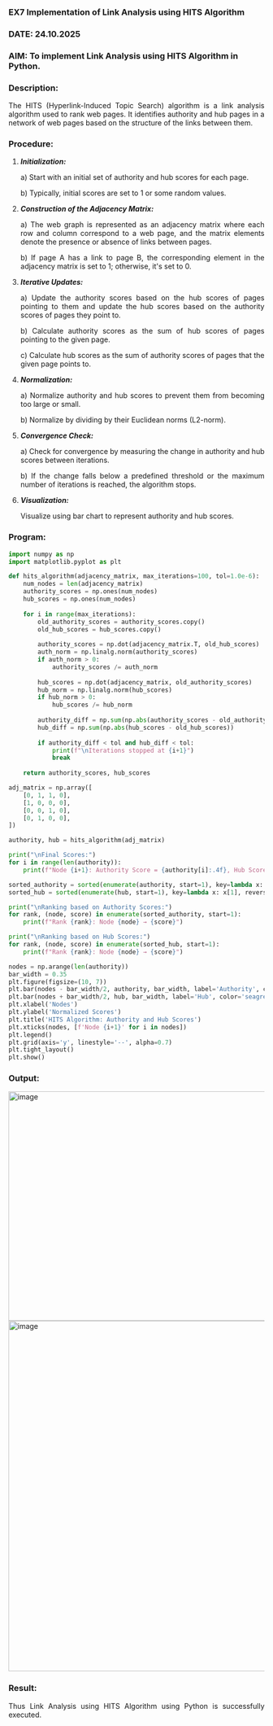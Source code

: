 ### EX7 Implementation of Link Analysis using HITS Algorithm
### DATE: 24.10.2025
### AIM: To implement Link Analysis using HITS Algorithm in Python.
### Description:
<div align = "justify">
The HITS (Hyperlink-Induced Topic Search) algorithm is a link analysis algorithm used to rank web pages. It identifies authority and hub pages 
in a network of web pages based on the structure of the links between them.

### Procedure:
1. ***Initialization:***
    <p>    a) Start with an initial set of authority and hub scores for each page.
    <p>    b) Typically, initial scores are set to 1 or some random values.
  
2. ***Construction of the Adjacency Matrix:***
    <p>    a) The web graph is represented as an adjacency matrix where each row and column correspond to a web page, and the matrix elements denote the presence or absence of links between pages.
    <p>    b) If page A has a link to page B, the corresponding element in the adjacency matrix is set to 1; otherwise, it's set to 0.

3. ***Iterative Updates:***
    <p>    a) Update the authority scores based on the hub scores of pages pointing to them and update the hub scores based on the authority scores of pages they point to.
    <p>    b) Calculate authority scores as the sum of hub scores of pages pointing to the given page.
    <p>    c) Calculate hub scores as the sum of authority scores of pages that the given page points to.

4. ***Normalization:***
    <p>    a) Normalize authority and hub scores to prevent them from becoming too large or small.
    <p>    b) Normalize by dividing by their Euclidean norms (L2-norm).

5. ***Convergence Check:***
    <p>    a) Check for convergence by measuring the change in authority and hub scores between iterations.
    <p>    b) If the change falls below a predefined threshold or the maximum number of iterations is reached, the algorithm stops.

6. ***Visualization:***
    <p>    Visualize using bar chart to represent authority and hub scores.

### Program:

```python
import numpy as np
import matplotlib.pyplot as plt

def hits_algorithm(adjacency_matrix, max_iterations=100, tol=1.0e-6):
    num_nodes = len(adjacency_matrix)
    authority_scores = np.ones(num_nodes)
    hub_scores = np.ones(num_nodes)
    
    for i in range(max_iterations):
        old_authority_scores = authority_scores.copy()
        old_hub_scores = hub_scores.copy()
        
        authority_scores = np.dot(adjacency_matrix.T, old_hub_scores)
        auth_norm = np.linalg.norm(authority_scores)
        if auth_norm > 0:
            authority_scores /= auth_norm
        
        hub_scores = np.dot(adjacency_matrix, old_authority_scores)
        hub_norm = np.linalg.norm(hub_scores)
        if hub_norm > 0:
            hub_scores /= hub_norm
        
        authority_diff = np.sum(np.abs(authority_scores - old_authority_scores))
        hub_diff = np.sum(np.abs(hub_scores - old_hub_scores))
        
        if authority_diff < tol and hub_diff < tol:
            print(f"\nIterations stopped at {i+1}")
            break
            
    return authority_scores, hub_scores

adj_matrix = np.array([
    [0, 1, 1, 0],
    [1, 0, 0, 0],
    [0, 0, 1, 0],
    [0, 1, 0, 0],
])

authority, hub = hits_algorithm(adj_matrix)

print("\nFinal Scores:")
for i in range(len(authority)):
    print(f"Node {i+1}: Authority Score = {authority[i]:.4f}, Hub Score = {hub[i]:.4f}")

sorted_authority = sorted(enumerate(authority, start=1), key=lambda x: x[1], reverse=True)
sorted_hub = sorted(enumerate(hub, start=1), key=lambda x: x[1], reverse=True)

print("\nRanking based on Authority Scores:")
for rank, (node, score) in enumerate(sorted_authority, start=1):
    print(f"Rank {rank}: Node {node} → {score}")

print("\nRanking based on Hub Scores:")
for rank, (node, score) in enumerate(sorted_hub, start=1):
    print(f"Rank {rank}: Node {node} → {score}")

nodes = np.arange(len(authority))
bar_width = 0.35
plt.figure(figsize=(10, 7))
plt.bar(nodes - bar_width/2, authority, bar_width, label='Authority', color='royalblue')
plt.bar(nodes + bar_width/2, hub, bar_width, label='Hub', color='seagreen')
plt.xlabel('Nodes')
plt.ylabel('Normalized Scores')
plt.title('HITS Algorithm: Authority and Hub Scores')
plt.xticks(nodes, [f'Node {i+1}' for i in nodes])
plt.legend()
plt.grid(axis='y', linestyle='--', alpha=0.7)
plt.tight_layout()
plt.show()
```

### Output:

<img width="721" height="451" alt="image" src="https://github.com/user-attachments/assets/a52b41f4-062a-450d-9c50-aa03550cdd6d" />

<img width="1149" height="689" alt="image" src="https://github.com/user-attachments/assets/df860b9c-c984-43b3-b51f-aac6d8ef997b" />

### Result:

Thus Link Analysis using HITS Algorithm using Python is successfully executed.
